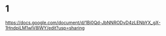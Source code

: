 # 1
https://docs.google.com/document/d/1Bi0Qd-JbNNRODvD4zLENbYX_gX-1HndpiLM1wlV8lWY/edit?usp=sharing






